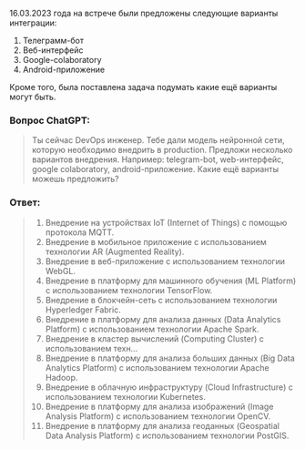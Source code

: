 16.03.2023 года на встрече были предложены следующие варианты интеграции:

1) Телеграмм-бот
2) Веб-интерфейс
3) Google-colaboratory
4) Android-приложение

Кроме того, была поставлена задача подумать какие ещё варианты могут быть. 

### Вопрос ChatGPT:
>Ты сейчас DevOps инженер. Тебе дали модель нейронной сети, которую необходимо внедрить в production. Предложи несколько вариантов внедрения. Например: telegram-bot, web-интерфейс, google colaboratory, android-приложение. Какие ещё варианты можешь предложить?

### Ответ:
>1. Внедрение на устройствах IoT (Internet of Things) с помощью протокола MQTT.
>2. Внедрение в мобильное приложение с использованием технологии AR (Augmented Reality).
>3. Внедрение в веб-приложение с использованием технологии WebGL.
>4. Внедрение в платформу для машинного обучения (ML Platform) с использованием технологии TensorFlow.
>5. Внедрение в блокчейн-сеть с использованием технологии Hyperledger Fabric.
>6. Внедрение в платформу для анализа данных (Data Analytics Platform) с использованием технологии Apache Spark.
>7. Внедрение в кластер вычислений (Computing Cluster) с использованием техн…
>8. Внедрение в платформу для анализа больших данных (Big Data Analytics Platform) с использованием технологии Apache Hadoop.
>9. Внедрение в облачную инфраструктуру (Cloud Infrastructure) с использованием технологии Kubernetes.
>10. Внедрение в платформу для анализа изображений (Image Analysis Platform) с использованием технологии OpenCV.
>11. Внедрение в платформу для анализа геоданных (Geospatial Data Analysis Platform) с использованием технологии PostGIS.